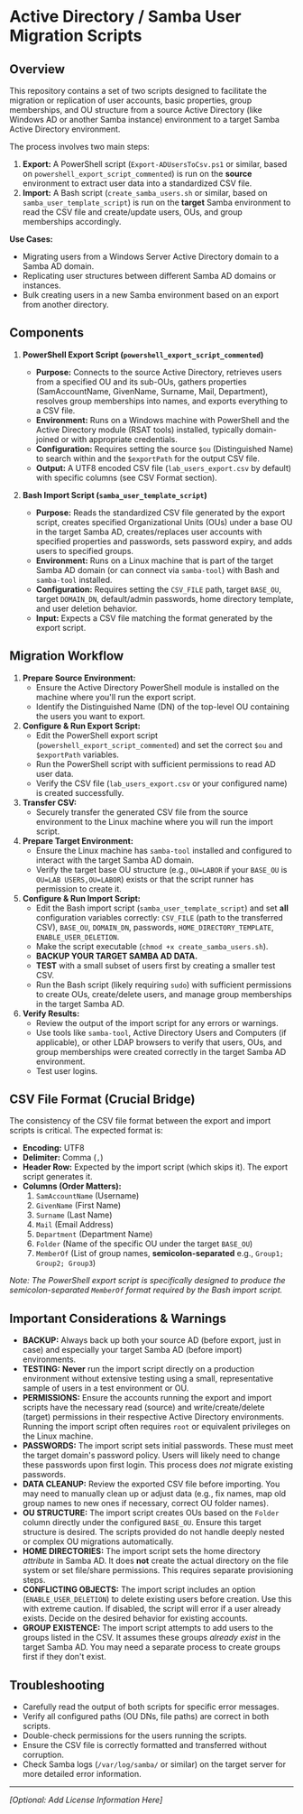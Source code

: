 # Active Directory / Samba User Migration Scripts

## Overview

This repository contains a set of two scripts designed to facilitate the migration or replication of user accounts, basic properties, group memberships, and OU structure from a source Active Directory (like Windows AD or another Samba instance) environment to a target Samba Active Directory environment.

The process involves two main steps:

1.  **Export:** A PowerShell script (`Export-ADUsersToCsv.ps1` or similar, based on `powershell_export_script_commented`) is run on the **source** environment to extract user data into a standardized CSV file.
2.  **Import:** A Bash script (`create_samba_users.sh` or similar, based on `samba_user_template_script`) is run on the **target** Samba environment to read the CSV file and create/update users, OUs, and group memberships accordingly.

**Use Cases:**

* Migrating users from a Windows Server Active Directory domain to a Samba AD domain.
* Replicating user structures between different Samba AD domains or instances.
* Bulk creating users in a new Samba environment based on an export from another directory.

## Components

1.  **PowerShell Export Script (`powershell_export_script_commented`)**
    * **Purpose:** Connects to the source Active Directory, retrieves users from a specified OU and its sub-OUs, gathers properties (SamAccountName, GivenName, Surname, Mail, Department), resolves group memberships into names, and exports everything to a CSV file.
    * **Environment:** Runs on a Windows machine with PowerShell and the Active Directory module (RSAT tools) installed, typically domain-joined or with appropriate credentials.
    * **Configuration:** Requires setting the source `$ou` (Distinguished Name) to search within and the `$exportPath` for the output CSV file.
    * **Output:** A UTF8 encoded CSV file (`lab_users_export.csv` by default) with specific columns (see CSV Format section).

2.  **Bash Import Script (`samba_user_template_script`)**
    * **Purpose:** Reads the standardized CSV file generated by the export script, creates specified Organizational Units (OUs) under a base OU in the target Samba AD, creates/replaces user accounts with specified properties and passwords, sets password expiry, and adds users to specified groups.
    * **Environment:** Runs on a Linux machine that is part of the target Samba AD domain (or can connect via `samba-tool`) with Bash and `samba-tool` installed.
    * **Configuration:** Requires setting the `CSV_FILE` path, target `BASE_OU`, target `DOMAIN_DN`, default/admin passwords, home directory template, and user deletion behavior.
    * **Input:** Expects a CSV file matching the format generated by the export script.

## Migration Workflow

1.  **Prepare Source Environment:**
    * Ensure the Active Directory PowerShell module is installed on the machine where you'll run the export script.
    * Identify the Distinguished Name (DN) of the top-level OU containing the users you want to export.
2.  **Configure & Run Export Script:**
    * Edit the PowerShell export script (`powershell_export_script_commented`) and set the correct `$ou` and `$exportPath` variables.
    * Run the PowerShell script with sufficient permissions to read AD user data.
    * Verify the CSV file (`lab_users_export.csv` or your configured name) is created successfully.
3.  **Transfer CSV:**
    * Securely transfer the generated CSV file from the source environment to the Linux machine where you will run the import script.
4.  **Prepare Target Environment:**
    * Ensure the Linux machine has `samba-tool` installed and configured to interact with the target Samba AD domain.
    * Verify the target base OU structure (e.g., `OU=LABOR` if your `BASE_OU` is `OU=LAB USERS,OU=LABOR`) exists or that the script runner has permission to create it.
5.  **Configure & Run Import Script:**
    * Edit the Bash import script (`samba_user_template_script`) and set **all** configuration variables correctly: `CSV_FILE` (path to the transferred CSV), `BASE_OU`, `DOMAIN_DN`, passwords, `HOME_DIRECTORY_TEMPLATE`, `ENABLE_USER_DELETION`.
    * Make the script executable (`chmod +x create_samba_users.sh`).
    * **BACKUP YOUR TARGET SAMBA AD DATA.**
    * **TEST** with a small subset of users first by creating a smaller test CSV.
    * Run the Bash script (likely requiring `sudo`) with sufficient permissions to create OUs, create/delete users, and manage group memberships in the target Samba AD.
6.  **Verify Results:**
    * Review the output of the import script for any errors or warnings.
    * Use tools like `samba-tool`, Active Directory Users and Computers (if applicable), or other LDAP browsers to verify that users, OUs, and group memberships were created correctly in the target Samba AD environment.
    * Test user logins.

## CSV File Format (Crucial Bridge)

The consistency of the CSV file format between the export and import scripts is critical. The expected format is:

* **Encoding:** UTF8
* **Delimiter:** Comma (`,`)
* **Header Row:** Expected by the import script (which skips it). The export script generates it.
* **Columns (Order Matters):**
    1.  `SamAccountName` (Username)
    2.  `GivenName` (First Name)
    3.  `Surname` (Last Name)
    4.  `Mail` (Email Address)
    5.  `Department` (Department Name)
    6.  `Folder` (Name of the specific OU under the target `BASE_OU`)
    7.  `MemberOf` (List of group names, **semicolon-separated** e.g., `Group1; Group2; Group3`)

*Note: The PowerShell export script is specifically designed to produce the semicolon-separated `MemberOf` format required by the Bash import script.*

## Important Considerations & Warnings

* **BACKUP:** Always back up both your source AD (before export, just in case) and especially your target Samba AD (before import) environments.
* **TESTING:** **Never** run the import script directly on a production environment without extensive testing using a small, representative sample of users in a test environment or OU.
* **PERMISSIONS:** Ensure the accounts running the export and import scripts have the necessary read (source) and write/create/delete (target) permissions in their respective Active Directory environments. Running the import script often requires `root` or equivalent privileges on the Linux machine.
* **PASSWORDS:** The import script sets initial passwords. These must meet the target domain's password policy. Users will likely need to change these passwords upon first login. This process does *not* migrate existing passwords.
* **DATA CLEANUP:** Review the exported CSV file before importing. You may need to manually clean up or adjust data (e.g., fix names, map old group names to new ones if necessary, correct OU folder names).
* **OU STRUCTURE:** The import script creates OUs based on the `Folder` column directly under the configured `BASE_OU`. Ensure this target structure is desired. The scripts provided do not handle deeply nested or complex OU migrations automatically.
* **HOME DIRECTORIES:** The import script sets the home directory *attribute* in Samba AD. It does **not** create the actual directory on the file system or set file/share permissions. This requires separate provisioning steps.
* **CONFLICTING OBJECTS:** The import script includes an option (`ENABLE_USER_DELETION`) to delete existing users before creation. Use this with extreme caution. If disabled, the script will error if a user already exists. Decide on the desired behavior for existing accounts.
* **GROUP EXISTENCE:** The import script attempts to add users to the groups listed in the CSV. It assumes these groups *already exist* in the target Samba AD. You may need a separate process to create groups first if they don't exist.

## Troubleshooting

* Carefully read the output of both scripts for specific error messages.
* Verify all configured paths (OU DNs, file paths) are correct in both scripts.
* Double-check permissions for the users running the scripts.
* Ensure the CSV file is correctly formatted and transferred without corruption.
* Check Samba logs (`/var/log/samba/` or similar) on the target server for more detailed error information.

---

*[Optional: Add License Information Here]*

